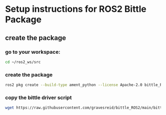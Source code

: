 # Setup instructions for ROS2 Bittle Package
## create the package
### go to your workspace:
```bash
cd ~/ros2_ws/src
```
### create the package
```bash
ros2 pkg create --build-type ament_python --license Apache-2.0 bittle_ROS2
```
### copy the bittle driver script
```bash
wget https://raw.githubusercontent.com/gravesreid/bittle_ROS2/main/bittle_ROS2/bittle_driver.py
```
